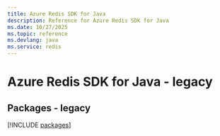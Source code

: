 ```yaml
---
title: Azure Redis SDK for Java
description: Reference for Azure Redis SDK for Java
ms.date: 10/27/2025
ms.topic: reference
ms.devlang: java
ms.service: redis
---
```

# Azure Redis SDK for Java - legacy
## Packages - legacy
[!INCLUDE [packages](redis-index.md)]